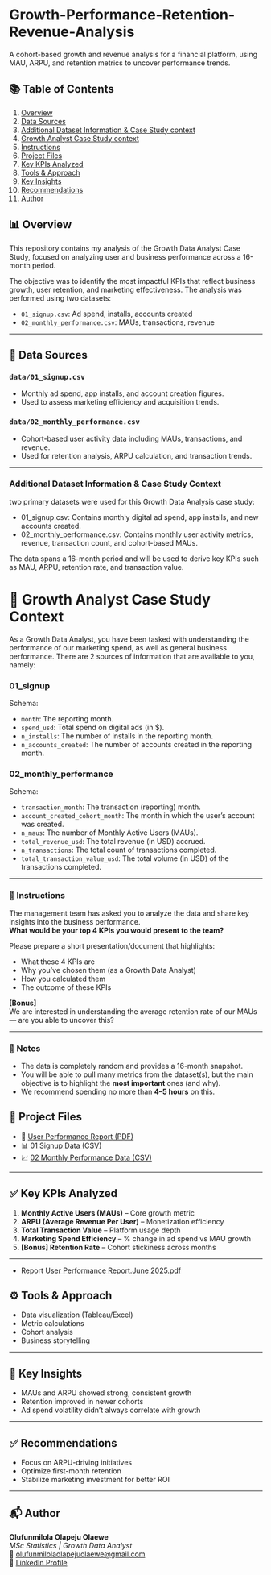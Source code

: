 # Growth-Performance-Retention-Revenue-Analysis

A cohort-based growth and revenue analysis for a financial platform, using MAU, ARPU, and retention metrics to uncover performance trends.

## 📚 Table of Contents

1. [Overview](#-overview)  
2. [Data Sources](#-data-sources)  
3. [Additional Dataset Information & Case Study context](#-aditional-information-about-the-dataset--casestudy-context)  
4. [Growth Analyst Case Study context](#-growth-analyst-case-study-context)  
5. [Instructions](#-instructions)  
6. [Project Files](#-project-files)  
7. [Key KPIs Analyzed](#-key-kpis-analyzed)  
8. [Tools & Approach](#-tools--approach)  
9. [Key Insights](#-key-insights)  
10. [Recommendations](#-recommendations)  
11. [Author](#-author)


## 📊 Overview

This repository contains my analysis of the Growth Data Analyst Case Study, focused on analyzing user and business performance across a 16-month period.

The objective was to identify the most impactful KPIs that reflect business growth, user retention, and marketing effectiveness. The analysis was performed using two datasets:

- `01_signup.csv`: Ad spend, installs, accounts created
- `02_monthly_performance.csv`: MAUs, transactions, revenue

---

## 📂 Data Sources

### `data/01_signup.csv`

- Monthly ad spend, app installs, and account creation figures.
- Used to assess marketing efficiency and acquisition trends.

### `data/02_monthly_performance.csv`
- Cohort-based user activity data including MAUs, transactions, and revenue.
- Used for retention analysis, ARPU calculation, and transaction trends.

---
### Additional Dataset Information & Case Study Context
  two primary datasets were used for this Growth Data Analysis case study:

- 01_signup.csv: Contains monthly digital ad spend, app installs, and new accounts created.
- 02_monthly_performance.csv: Contains monthly user activity metrics, revenue, transaction count, and cohort-based MAUs.

The data spans a 16-month period and will be used to derive key KPIs such as MAU, ARPU, retention rate, and transaction value.
# 📄 Growth Analyst Case Study Context

As a Growth Data Analyst, you have been tasked with understanding the performance of our marketing spend, as well as general business performance. There are 2 sources of information that are available to you, namely:

### 01_signup
Schema:
- `month`: The reporting month.
- `spend_usd`: Total spend on digital ads (in $).
- `n_installs`: The number of installs in the reporting month.
- `n_accounts_created`: The number of accounts created in the reporting month.

### 02_monthly_performance
Schema:
- `transaction_month`: The transaction (reporting) month.
- `account_created_cohort_month`: The month in which the user’s account was created.
- `n_maus`: The number of Monthly Active Users (MAUs).
- `total_revenue_usd`: The total revenue (in USD) accrued.
- `n_transactions`: The total count of transactions completed.
- `total_transaction_value_usd`: The total volume (in USD) of the transactions completed.

---

### 📌 Instructions

The management team has asked you to analyze the data and share key insights into the business performance.  
**What would be your top 4 KPIs you would present to the team?**

Please prepare a short presentation/document that highlights:
- What these 4 KPIs are
- Why you’ve chosen them (as a Growth Data Analyst)
- How you calculated them
- The outcome of these KPIs

**[Bonus]**  
We are interested in understanding the average retention rate of our MAUs — are you able to uncover this?

---

### 📝 Notes
- The data is completely random and provides a 16-month snapshot.
- You will be able to pull many metrics from the dataset(s), but the main objective is to highlight the **most important** ones (and why).
- We recommend spending no more than **4–5 hours** on this.





## 📄 Project Files

- 📘 [User Performance Report (PDF)](./User_Performance_Report.pdf)
- 📊 [01 Signup Data (CSV)](./data/01_signup.csv)
- 📈 [02 Monthly Performance Data (CSV)](./data/02_monthly_performance.csv)

---

## ✅ Key KPIs Analyzed

1. **Monthly Active Users (MAUs)** – Core growth metric
2. **ARPU (Average Revenue Per User)** – Monetization efficiency
3. **Total Transaction Value** – Platform usage depth
4. **Marketing Spend Efficiency** – % change in ad spend vs MAU growth
5. **[Bonus] Retention Rate** – Cohort stickiness across months

---
- Report
  [User Performance Report.June 2025.pdf](https://github.com/user-attachments/files/20777984/User.Performance.Report.June.2025.pdf)

## ⚙️ Tools & Approach

- Data visualization (Tableau/Excel)
- Metric calculations
- Cohort analysis
- Business storytelling

---

## 📌 Key Insights

- MAUs and ARPU showed strong, consistent growth
- Retention improved in newer cohorts
- Ad spend volatility didn’t always correlate with growth

---

## ✅ Recommendations

- Focus on ARPU-driving initiatives
- Optimize first-month retention
- Stabilize marketing investment for better ROI

---

## 📬 Author

**Olufunmilola Olapeju Olaewe**  
_MSc Statistics | Growth Data Analyst_  
📧 olufunmilolaolapejuolaewe@gmail.com  
🔗 [LinkedIn Profile](https://www.linkedin.com/in/olufunmilolaolaewe/)
